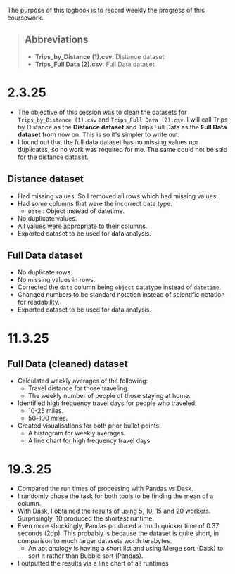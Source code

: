 The purpose of this logbook is to record weekly the progress of this coursework. 

> ## Abbreviations
> * **Trips_by_Distance (1).csv**: Distance dataset
> * **Trips_Full Data (2).csv**: Full Data dataset

# 2.3.25

- The objective of this session was to clean the datasets for ```Trips_by_Distance (1).csv``` and ```Trips_Full Data (2).csv```. I will call Trips by Distance as the **Distance dataset** and Trips Full Data as the **Full Data dataset** from now on. This is so it's simpler to write out.
- I found out that the full data dataset has no missing values nor duplicates, so no work was required for me. The same could not be said for the distance dataset.

## Distance dataset
* Had missing values. So I removed all rows which had missing values.
* Had some columns that were the incorrect data type.
    * `Date` :  Object instead of datetime.
* No duplicate values.
* All values were appropriate to their columns.
* Exported dataset to be used for data analysis.

## Full Data dataset
* No duplicate rows.
* No missing values in rows.
* Corrected the `date` column being ```object``` datatype instead of ```datetime```.
* Changed numbers to be standard notation instead of scientific notation for readability.
* Exported dataset to be used for data analysis.

# 11.3.25

## Full Data (cleaned) dataset

* Calculated weekly averages of the following:
    * Travel distance for those traveling.
    * The weekly number of people of those staying at home.
* Identified high frequency travel days for people who traveled:
    * 10-25 miles.
    * 50-100 miles.
* Created visualisations for both prior bullet points.
    * A histogram for weekly averages.
    * A line chart for high frequency travel days.

# 19.3.25

* Compared the run times of processing with Pandas vs Dask.
* I randomly chose the task for both tools to be finding the mean of a column.
* With Dask, I obtained the results of using 5, 10, 15 and 20 workers. Surprisingly, 10 produced the shortest runtime.
* Even more shockingly, Pandas produced a much quicker time of 0.37 seconds (2dp). This probably is because the dataset is quite short, in comparison to much larger datasets worth terabytes.
    * An apt analogy is having a short list and using Merge sort (Dask) to sort it rather than Bubble sort (Pandas).
* I outputted the results via a line chart of all runtimes
